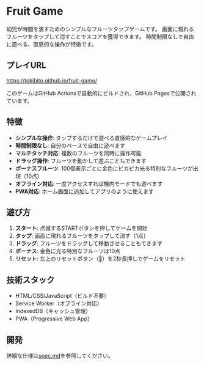 # Fruit Game

幼児が時間を潰すためのシンプルなフルーツタップゲームです。
画面に現れるフルーツをタップして消すことでスコアを獲得できます。
時間制限なしで自由に遊べる、直感的な操作が特徴です。

## プレイURL

https://tokibito.github.io/fruit-game/

このゲームはGitHub Actionsで自動的にビルドされ、GitHub Pagesで公開されています。

## 特徴

- **シンプルな操作**: タップするだけで遊べる直感的なゲームプレイ
- **時間制限なし**: 自分のペースで自由に遊べます
- **マルチタッチ対応**: 複数のフルーツを同時に操作可能
- **ドラッグ操作**: フルーツを動かして遊ぶこともできます
- **ボーナスフルーツ**: 100個表示ごとに金色にピカピカ光る特別なフルーツが出現（10点）
- **オフライン対応**: 一度アクセスすれば機内モードでも遊べます
- **PWA対応**: ホーム画面に追加してアプリのように使えます

## 遊び方

1. **スタート**: 点滅するSTARTボタンを押してゲームを開始
2. **タップ**: 画面に現れるフルーツをタップして消す（1点）
3. **ドラッグ**: フルーツをドラッグして移動させることもできます
4. **ボーナス**: 金色に光る特別なフルーツは10点
5. **リセット**: 左上のリセットボタン（🔄）を2秒長押しでゲームをリセット

## 技術スタック

- HTML/CSS/JavaScript（ビルド不要）
- Service Worker（オフライン対応）
- IndexedDB（キャッシュ管理）
- PWA（Progressive Web App）

## 開発

詳細な仕様は[spec.md](spec.md)を参照してください。